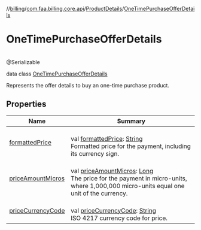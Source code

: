 //[billing](../../../../index.md)/[com.faa.billing.core.api](../../index.md)/[ProductDetails](../index.md)/[OneTimePurchaseOfferDetails](index.md)

# OneTimePurchaseOfferDetails

\
@Serializable

data class [OneTimePurchaseOfferDetails](index.md)

Represents the offer details to buy an one-time purchase product.

## Properties

| Name | Summary |
|---|---|
| [formattedPrice](formatted-price.md) | <br>val [formattedPrice](formatted-price.md): [String](https://kotlinlang.org/api/latest/jvm/stdlib/kotlin/-string/index.html)<br>Formatted price for the payment, including its currency sign. |
| [priceAmountMicros](price-amount-micros.md) | <br>val [priceAmountMicros](price-amount-micros.md): [Long](https://kotlinlang.org/api/latest/jvm/stdlib/kotlin/-long/index.html)<br>The price for the payment in micro-units, where 1,000,000 micro-units equal one unit of the currency. |
| [priceCurrencyCode](price-currency-code.md) | <br>val [priceCurrencyCode](price-currency-code.md): [String](https://kotlinlang.org/api/latest/jvm/stdlib/kotlin/-string/index.html)<br>ISO 4217 currency code for price. |
